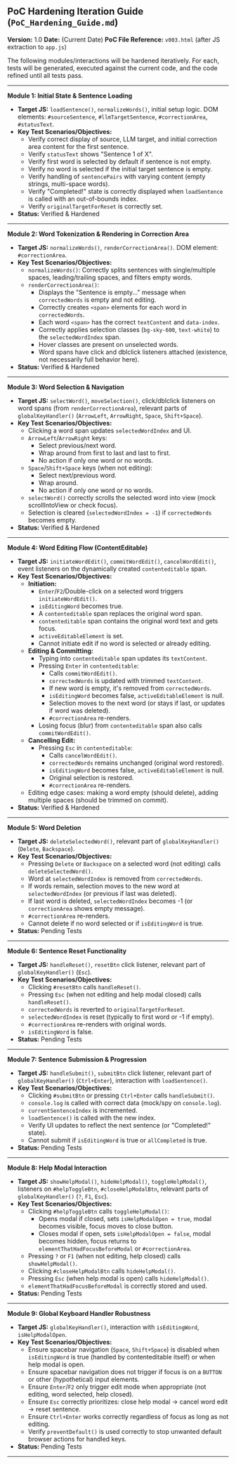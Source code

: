 ## PoC Hardening Iteration Guide (`PoC_Hardening_Guide.md`)

**Version:** 1.0
**Date:** (Current Date)
**PoC File Reference:** `v003.html` (after JS extraction to `app.js`)

The following modules/interactions will be hardened iteratively. For each, tests will be generated, executed against the current code, and the code refined until all tests pass.

---

**Module 1: Initial State & Sentence Loading**
*   **Target JS:** `loadSentence()`, `normalizeWords()`, initial setup logic. DOM elements: `#sourceSentence`, `#llmTargetSentence`, `#correctionArea`, `#statusText`.
*   **Key Test Scenarios/Objectives:**
    *   Verify correct display of source, LLM target, and initial correction area content for the first sentence.
    *   Verify `statusText` shows "Sentence 1 of X".
    *   Verify first word is selected by default if sentence is not empty.
    *   Verify no word is selected if the initial target sentence is empty.
    *   Verify handling of `sentencePairs` with varying content (empty strings, multi-space words).
    *   Verify "Completed!" state is correctly displayed when `loadSentence` is called with an out-of-bounds index.
    *   Verify `originalTargetForReset` is correctly set.
*   **Status:** Verified & Hardened

---

**Module 2: Word Tokenization & Rendering in Correction Area**
*   **Target JS:** `normalizeWords()`, `renderCorrectionArea()`. DOM element: `#correctionArea`.
*   **Key Test Scenarios/Objectives:**
    *   `normalizeWords()`: Correctly splits sentences with single/multiple spaces, leading/trailing spaces, and filters empty words.
    *   `renderCorrectionArea()`:
        *   Displays the "Sentence is empty..." message when `correctedWords` is empty and not editing.
        *   Correctly creates `<span>` elements for each word in `correctedWords`.
        *   Each word `<span>` has the correct `textContent` and `data-index`.
        *   Correctly applies selection classes (`bg-sky-600`, `text-white`) to the `selectedWordIndex` span.
        *   Hover classes are present on unselected words.
        *   Word spans have click and dblclick listeners attached (existence, not necessarily full behavior here).
*   **Status:** Verified & Hardened

---

**Module 3: Word Selection & Navigation**
*   **Target JS:** `selectWord()`, `moveSelection()`, click/dblclick listeners on word spans (from `renderCorrectionArea`), relevant parts of `globalKeyHandler()` (`ArrowLeft`, `ArrowRight`, `Space`, `Shift+Space`).
*   **Key Test Scenarios/Objectives:**
    *   Clicking a word span updates `selectedWordIndex` and UI.
    *   `ArrowLeft`/`ArrowRight` keys:
        *   Select previous/next word.
        *   Wrap around from first to last and last to first.
        *   No action if only one word or no words.
    *   `Space`/`Shift+Space` keys (when not editing):
        *   Select next/previous word.
        *   Wrap around.
        *   No action if only one word or no words.
    *   `selectWord()` correctly scrolls the selected word into view (mock scrollIntoView or check focus).
    *   Selection is cleared (`selectedWordIndex = -1`) if `correctedWords` becomes empty.
*   **Status:** Verified & Hardened

---

**Module 4: Word Editing Flow (ContentEditable)**
*   **Target JS:** `initiateWordEdit()`, `commitWordEdit()`, `cancelWordEdit()`, event listeners on the dynamically created `contenteditable` span.
*   **Key Test Scenarios/Objectives:**
    *   **Initiation:**
        *   `Enter`/`F2`/Double-click on a selected word triggers `initiateWordEdit()`.
        *   `isEditingWord` becomes true.
        *   A `contenteditable` span replaces the original word span.
        *   `contenteditable` span contains the original word text and gets focus.
        *   `activeEditableElement` is set.
        *   Cannot initiate edit if no word is selected or already editing.
    *   **Editing & Committing:**
        *   Typing into `contenteditable` span updates its `textContent`.
        *   Pressing `Enter` in `contenteditable`:
            *   Calls `commitWordEdit()`.
            *   `correctedWords` is updated with trimmed `textContent`.
            *   If new word is empty, it's removed from `correctedWords`.
            *   `isEditingWord` becomes false, `activeEditableElement` is null.
            *   Selection moves to the next word (or stays if last, or updates if word was deleted).
            *   `#correctionArea` re-renders.
        *   Losing focus (blur) from `contenteditable` span also calls `commitWordEdit()`.
    *   **Cancelling Edit:**
        *   Pressing `Esc` in `contenteditable`:
            *   Calls `cancelWordEdit()`.
            *   `correctedWords` remains unchanged (original word restored).
            *   `isEditingWord` becomes false, `activeEditableElement` is null.
            *   Original selection is restored.
            *   `#correctionArea` re-renders.
    *   Editing edge cases: making a word empty (should delete), adding multiple spaces (should be trimmed on commit).
*   **Status:** Verified & Hardened

---

**Module 5: Word Deletion**
*   **Target JS:** `deleteSelectedWord()`, relevant part of `globalKeyHandler()` (`Delete`, `Backspace`).
*   **Key Test Scenarios/Objectives:**
    *   Pressing `Delete` or `Backspace` on a selected word (not editing) calls `deleteSelectedWord()`.
    *   Word at `selectedWordIndex` is removed from `correctedWords`.
    *   If words remain, selection moves to the new word at `selectedWordIndex` (or previous if last was deleted).
    *   If last word is deleted, `selectedWordIndex` becomes -1 (or `correctionArea` shows empty message).
    *   `#correctionArea` re-renders.
    *   Cannot delete if no word selected or if `isEditingWord` is true.
*   **Status:** Pending Tests

---

**Module 6: Sentence Reset Functionality**
*   **Target JS:** `handleReset()`, `resetBtn` click listener, relevant part of `globalKeyHandler()` (`Esc`).
*   **Key Test Scenarios/Objectives:**
    *   Clicking `#resetBtn` calls `handleReset()`.
    *   Pressing `Esc` (when not editing and help modal closed) calls `handleReset()`.
    *   `correctedWords` is reverted to `originalTargetForReset`.
    *   `selectedWordIndex` is reset (typically to first word or -1 if empty).
    *   `#correctionArea` re-renders with original words.
    *   `isEditingWord` is false.
*   **Status:** Pending Tests

---

**Module 7: Sentence Submission & Progression**
*   **Target JS:** `handleSubmit()`, `submitBtn` click listener, relevant part of `globalKeyHandler()` (`Ctrl+Enter`), interaction with `loadSentence()`.
*   **Key Test Scenarios/Objectives:**
    *   Clicking `#submitBtn` or pressing `Ctrl+Enter` calls `handleSubmit()`.
    *   `console.log` is called with correct data (mock/spy on `console.log`).
    *   `currentSentenceIndex` is incremented.
    *   `loadSentence()` is called with the new index.
    *   Verify UI updates to reflect the next sentence (or "Completed!" state).
    *   Cannot submit if `isEditingWord` is true or `allCompleted` is true.
*   **Status:** Pending Tests

---

**Module 8: Help Modal Interaction**
*   **Target JS:** `showHelpModal()`, `hideHelpModal()`, `toggleHelpModal()`, listeners on `#helpToggleBtn`, `#closeHelpModalBtn`, relevant parts of `globalKeyHandler()` (`?`, `F1`, `Esc`).
*   **Key Test Scenarios/Objectives:**
    *   Clicking `#helpToggleBtn` calls `toggleHelpModal()`:
        *   Opens modal if closed, sets `isHelpModalOpen = true`, modal becomes visible, focus moves to close button.
        *   Closes modal if open, sets `isHelpModalOpen = false`, modal becomes hidden, focus returns to `elementThatHadFocusBeforeModal` or `#correctionArea`.
    *   Pressing `?` or `F1` (when not editing, help closed) calls `showHelpModal()`.
    *   Clicking `#closeHelpModalBtn` calls `hideHelpModal()`.
    *   Pressing `Esc` (when help modal is open) calls `hideHelpModal()`.
    *   `elementThatHadFocusBeforeModal` is correctly stored and used.
*   **Status:** Pending Tests

---

**Module 9: Global Keyboard Handler Robustness**
*   **Target JS:** `globalKeyHandler()`, interaction with `isEditingWord`, `isHelpModalOpen`.
*   **Key Test Scenarios/Objectives:**
    *   Ensure spacebar navigation (`Space`, `Shift+Space`) is disabled when `isEditingWord` is true (handled by contenteditable itself) or when help modal is open.
    *   Ensure spacebar navigation does not trigger if focus is on a `BUTTON` or other (hypothetical) input elements.
    *   Ensure `Enter`/`F2` only trigger edit mode when appropriate (not editing, word selected, help closed).
    *   Ensure `Esc` correctly prioritizes: close help modal -> cancel word edit -> reset sentence.
    *   Ensure `Ctrl+Enter` works correctly regardless of focus as long as not editing.
    *   Verify `preventDefault()` is used correctly to stop unwanted default browser actions for handled keys.
*   **Status:** Pending Tests

---